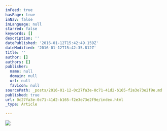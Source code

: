 ```yaml
---
inFeed: true
hasPage: true
inNav: false
inLanguage: null
starred: false
keywords: []
description: ''
datePublished: '2016-01-12T15:42:49.159Z'
dateModified: '2016-01-12T15:42:35.812Z'
title: ''
author: []
authors: []
publisher:
  name: null
  domain: null
  url: null
  favicon: null
sourcePath: _posts/2016-01-12-0c27fa3e-0c71-41d2-b165-f2e3e73e2f9e.md
published: true
url: 0c27fa3e-0c71-41d2-b165-f2e3e73e2f9e/index.html
_type: Article

---
```

> 

![](https://the-grid-user-content.s3-us-west-2.amazonaws.com/a33ba07d-f278-4db8-9d86-582149ddeeb6.png)
